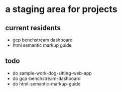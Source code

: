 # a staging area for projects

## current residents

- gcp benchstream dashboard
- html semantic markup guide

## todo

- do sample-work-dog-sitting-web-app
- do gcp-benchstream-dashboard
- do html-semantic-markup-guide

 

